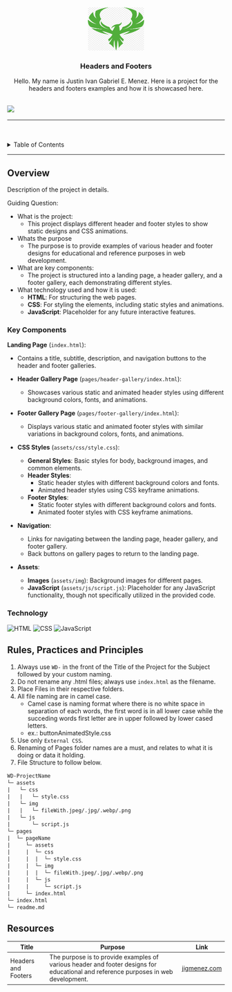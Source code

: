 <a name="readme-top">

<br/>

<br />
<div align="center">
  <a href="https://github.com/zyx-0314/">
  <!-- TODO: If you want to add logo or banner you can add it here -->
    <img src="./assets/img/Phoenix Logo.jpg" alt="Nyebe" width="130" height="100">
  </a>
<!-- TODO: Change Title to the name of the title of your Project -->
  <h3 align="center">Headers and Footers</h3>
</div>
<!-- TODO: Make a short description -->
<div align="center">
  Hello. My name is Justin Ivan Gabriel E. Menez. Here is a project for the headers and footers examples and how it is showcased here.
</div>

<br />

<!-- TODO: Change the zyx-0314 into your github username  -->
<!-- TODO: Change the WD-Template-Project into the same name of your folder -->
![](https://visit-counter.vercel.app/counter.png?page=JigMenez/WD-Headers-and-Footers)

---

<br />
<br />

<!-- TODO: If you want to add more layers for your readme -->
<details>
  <summary>Table of Contents</summary>
  <ol>
    <li>
      <a href="#overview">Overview</a>
      <ol>
        <li>
          <a href="#key-components">Key Components</a>
        </li>
        <li>
          <a href="#technology">Technology</a>
        </li>
      </ol>
    </li>
    <li>
      <a href="#rule,-practices-and-principles">Rules, Practices and Principles</a>
    </li>
    <li>
      <a href="#resources">Resources</a>
    </li>
  </ol>
</details>

---

## Overview

<!-- TODO: To be changed -->
<!-- The following are just sample -->
Description of the project in details.

Guiding Question:
- What is the project:
  - This project displays different header and footer styles to show static designs and CSS animations.
- Whats the purpose
  - The purpose is to provide examples of various header and footer designs for educational and reference purposes in web development.
- What are key components:
  - The project is structured into a landing page, a header gallery, and a footer gallery, each demonstrating different styles.
- What technology used and how it is used:
  - **HTML**: For structuring the web pages.
  - **CSS**: For styling the elements, including static styles and animations.
  - **JavaScript**: Placeholder for any future interactive features.

### Key Components
<!-- TODO: List of Key Components -->
<!-- The following are just sample -->
**Landing Page** (`index.html`):
  - Contains a title, subtitle, description, and navigation buttons to the header and footer galleries.

- **Header Gallery Page** (`pages/header-gallery/index.html`):
  - Showcases various static and animated header styles using different background colors, fonts, and animations.

- **Footer Gallery Page** (`pages/footer-gallery/index.html`):
  - Displays various static and animated footer styles with similar variations in background colors, fonts, and animations.

- **CSS Styles** (`assets/css/style.css`):
  - **General Styles**: Basic styles for body, background images, and common elements.
  - **Header Styles**:
    - Static header styles with different background colors and fonts.
    - Animated header styles using CSS keyframe animations.
  - **Footer Styles**:
    - Static footer styles with different background colors and fonts.
    - Animated footer styles with CSS keyframe animations.

- **Navigation**:
  - Links for navigating between the landing page, header gallery, and footer gallery.
  - Back buttons on gallery pages to return to the landing page.

- **Assets**:
  - **Images** (`assets/img`): Background images for different pages.
  - **JavaScript** (`assets/js/script.js`): Placeholder for any JavaScript functionality, though not specifically utilized in the provided code.

### Technology
<!-- TODO: List of Technology Used -->
![HTML](https://img.shields.io/badge/HTML-E34F26?style=for-the-badge&logo=html5&logoColor=white)
![CSS](https://img.shields.io/badge/CSS-1572B6?style=for-the-badge&logo=css3&logoColor=white)
![JavaScript](https://img.shields.io/badge/JavaScript-F7DF1E?style=for-the-badge&logo=javascript&logoColor=white)

## Rules, Practices and Principles
1. Always use `WD-` in the front of the Title of the Project for the Subject followed by your custom naming.
2. Do not rename any .html files; always use `index.html` as the filename.
3. Place Files in their respective folders.
4. All file naming are in camel case.
   - Camel case is naming format where there is no white space in separation of each words, the first word is in all lower case while the succeding words first letter are in upper followed by lower cased letters.
   - ex.: buttonAnimatedStyle.css
5. Use only `External CSS`.
6. Renaming of Pages folder names are a must, and relates to what it is doing or data it holding.
7. File Structure to follow below.

```
WD-ProjectName
└─ assets
|   └─ css
|   |   └─ style.css
|   └─ img
|   |   └─ fileWith.jpeg/.jpg/.webp/.png
|   └─ js
|       └─ script.js
└─ pages
|  └─ pageName
|     └─ assets
|     |  └─ css
|     |  |  └─ style.css
|     |  └─ img
|     |  |  └─ fileWith.jpeg/.jpg/.webp/.png
|     |  └─ js
|     |     └─ script.js
|     └─ index.html
└─ index.html
└─ readme.md
```

## Resources

<!-- TODO: Add References -->
| Title | Purpose | Link |
|-|-|-|
| Headers and Footers | The purpose is to provide examples of various header and footer designs for educational and reference purposes in web development. | [jigmenez.com](https://jigmenez.github.io/WD-Headers-and-Footers/index.html) |
